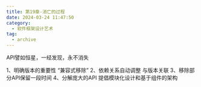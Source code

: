 ```yaml
---
title: 第19章-消亡的过程
date: 2024-03-24 11:47:50
category:
  - 软件框架设计艺术
tag:
  - archive
---
```

API譬如恒星，一经发现，永不消失

1、明确版本的重要性
“兼容式移除”
2、依赖关系自动调整
与版本关联
3、移除部分API保留一段时间
4、分解庞大的API
提倡模块化设计和基于组件的架构
